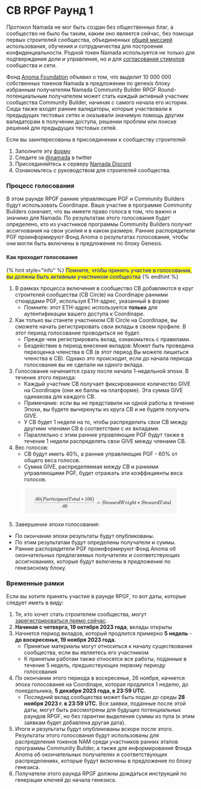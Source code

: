 # CB RPGF Раунд 1

Протокол Namada не мог быть создан без общественных благ, а сообщество не было бы таким, каким оно является сейчас, без помощи первых строителей сообщества, объединенных [общей миссией](https://namada.net/vision) использования, обучения и сотрудничества для построения конфиденциальности. Родной токен Namada используется не только для подтверждения доли и управления, но и для [согласования стимулов](https://namada.net/blog/namada-s-positive-sum-economics) сообщества и сети.

Фонд [Anoma Foundation](https://anoma.foundation/) объявил о том, что выделит 10 000 000 собственных токенов Namada в предложении по genesis блоку избранным получателям Namada Community Builder RPGF Round- потенциальным получателем может стать каждый активный участник сообщества Community Builder, начиная с самого начала его истории. Сюда также входят ранние валидаторы, которые участвовали в предыдущих тестовых сетях и оказывали значимую помощь другим валидаторам в получении доступа, решении проблем или поиске решений для предыдущих тестовых сетей.

Если вы заинтересованы в присоединении к сообществу строителей:

1. Заполните эту [форму](https://namada.deform.cc/communitybuilders/)
2. Следите за [@namada](https://twitter.com/namada) в twitter
3. Присоединяйтесь к серверу [Namada Discord](https://discord.gg/namada)
4. Ознакомьтесь с руководством для строителей сообщества.

### Процесс голосования

В этом раунде RPGF ранние управляющие PGF и Community Builders будут использовать Coordinape. Ваше участие в программе Community Builders означает, что вы имеете право голоса в том, что важно и значимо для Namada. По результатам этого голосования будет определено, кто из участников программы Community Builders получит ассигнования на свои усилия и в каком размере. Ранние распорядители PGF проинформируют Фонд Anoma о результатах голосования, чтобы они могли быть включены в предложение по блоку Genesis.

#### Как проходит голосование

{% hint style="info" %}
<mark style="color:blue;">Помните, чтобы принять участие в голосовании, вы должны быть активным участником сообщества</mark>
{% endhint %}

1. В рамках процесса включения в сообщество CB добавляются в круг строителей сообщества (CB Circle) на Coordinape ранними стюардами PGF, используя ETH-адрес, указанный в форме
   * Помните: этот ETH-адрес используется **только** для аутентификации вашего доступа к Coordinape.
2. Как только вы станете участником CB Circle на Coordinape, вы сможете начать регистрировать свои вклады в своем профиле. В этот период голосование проводиться не будет.
   * Прежде чем регистрировать вклад, ознакомьтесь с правилами.
   * Бездействие в период внесения вкладов: Может быть проведена переоценка членства в CB (в этот период Вы можете лишиться членства в CB). Однако это происходит, если до начала периода голосования вы не сделали ни одного вклада.
3. Голосование начинается сразу после начала 1-недельной эпохи. В течение этого периода:
   * Каждый участник CB получает фиксированное количество GIVE на Coordinape (они же баллы на платформе). Эта сумма GIVE одинакова для каждого CB.
   * Примечание: если вы не представили ни одной работы в течение Эпохи, вы будете вычеркнуты из круга CB и не будете получать GIVE.
   * У CB будет 1 неделя на то, чтобы распределить свои CB между другими членами CB в соответствии с их вкладами.
   * Параллельно с этим ранние управляющие PGF будут также в течение 1 недели распределять свои GIVE между членами CB.
4. Вес голосов:
   * CB будут иметь 40%, а ранние управляющие PGF - 60% от общего веса голосов.
   * Сумма GIVE, распределяемая между CB и ранними управляющими PGF, будет отражать эти коэффициенты веса голосов.

<figure><img src=".gitbook/assets/voting-weights.5d4ded1c.png" alt=""><figcaption></figcaption></figure>

5. Завершение эпохи голосования:

* По окончании эпохи результаты будут опубликованы.
* По этим результатам будут определены получатели и суммы.
* Ранние распорядители PGF проинформируют Фонд Anoma об окончательных предлагаемых получателях и соответствующих ассигнованиях, которые будут включены в предложение по генезисному блоку.

### Временные рамки

Если вы хотите принять участие в раунде RPGF, то вот даты, которые следует иметь в виду:

1. Те, кто хочет стать строителем сообщества, могут [зарегистрироваться прямо сейчас](https://namada.net/community/docs/community-builder-handbook).
2. **Начиная с четверга, 19 октября 2023 года**, вклады открыты
3. Начнется период вкладов, который продлится примерно **5 недель** - **до воскресенья, 19 ноября 2023 года.**
   * Принятые материалы могут относиться к началу существования сообщества, если вы являетесь его участником
   * К принятым работам также относятся все работы, поданные в течение 5 недель, предшествующих первому периоду голосования
4. По окончании этого периода в воскресенье, 26 ноября, начнется эпоха голосования на Coordinape, которая продлится 1 неделю, до понедельника, **5 декабря 2023 года, в 23:59 UTC.**
   * Последний вклад сообщества может быть подан до среды **28 ноября 2023 г. в 23:59 UTC.** Все заявки, поданные после этой даты, могут быть рассмотрены для будущих потенциальных раундов RPGF, но без гарантии выделения суммы из пула (к этим заявкам будет добавлена другая дата).
5. Итоги и результаты будут опубликованы вскоре после этого. Результаты этого голосования будут использованы для распределения токенов NAM среди участников ранних этапов программы Community Builder, а также для информирования Фонда Anoma об окончательных получателях и соответствующих распределениях, которые будут включены в предложение по блоку генезиса.
6. Получатели этого раунда RPGF должны дождаться инструкций по генерации ключей до начала генезиса.

&#x20;
